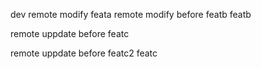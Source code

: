 dev remote modify
feata
remote modify before featb
featb

remote uppdate before featc

remote uppdate before featc2
featc
